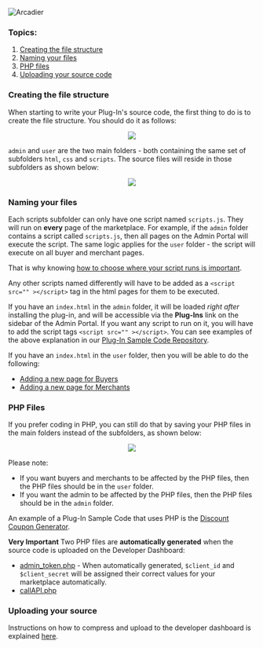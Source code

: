 ![Arcadier](https://theme.zdassets.com/theme_assets/2008942/9566e69f67b1ee67fdfbcd79b1e580bdbbc98874.svg "Arcadier")

### Topics:
1. [Creating the file structure](https://github.com/Arcadier/Coding-Tutorials/blob/master/Preparing%20your%20source%20code%20for%20upload.md#creating-the-file-structure)
2. [Naming your files](https://github.com/Arcadier/Coding-Tutorials/blob/master/Preparing%20your%20source%20code%20for%20upload.md#naming-your-files)
3. [PHP files](https://github.com/Arcadier/Coding-Tutorials/blob/master/Preparing%20your%20source%20code%20for%20upload.md#php-files)
4. [Uploading your source code](https://github.com/Arcadier/Coding-Tutorials/blob/master/Preparing%20your%20source%20code%20for%20upload.md#uploading-your-source)

### Creating the file structure
When starting to write your Plug-In's source code, the first thing to do is to create the file structure. You should do it as follows:

<p align="center"><img src="https://user-images.githubusercontent.com/6611854/71706403-a4aebb80-2e1f-11ea-84d6-b8eec52f70f8.PNG"></p>

`admin` and `user` are the two main folders - both containing the same set of subfolders `html`, `css` and `scripts`.
The source files will reside in those subfolders as shown below:
<p align="center"><img src="https://user-images.githubusercontent.com/6611854/71706618-120f1c00-2e21-11ea-9d1d-7988e5ae4344.png"></p>

### Naming your files
Each scripts subfolder can only have one script named `scripts.js`. They will run on **every** page of the marketplace. For example, if the `admin` folder contains a script called `scripts.js`, then all pages on the Admin Portal will execute the script. The same logic applies for the `user` folder - the script will execute on all buyer and merchant pages.

That is why knowing [how to choose where your script runs is important](https://github.com/Arcadier/Coding-Tutorials/blob/master/Selecting%20on%20which%20page%20and%20for%20which%20user%20my%20code%20executes.md).

Any other scripts named differently will have to be added as a ```<script src="" ></script>``` tag in the html pages for them to be executed.

If you have an `index.html` in the `admin` folder, it will be loaded *right after* installing the plug-in, and will be accessible via the **Plug-Ins** link on the sidebar of the Admin Portal. If you want any script to run on it, you will have to add the script tags ```<script src="" ></script>```.
You can see examples of the above explanation in our [Plug-In Sample Code Repository](https://github.com/Arcadier/Plug-In-Sample-Codes).

If you have an `index.html` in the `user` folder, then you will be able to do the following:
* [Adding a new page for Buyers](https://github.com/Arcadier/Coding-Tutorials/tree/master/Adding%20a%20new%20page%20for%20logged%20in%20buyers)
* [Adding a new page for Merchants](https://github.com/Arcadier/Coding-Tutorials/tree/master/Adding%20a%20new%20page%20to%20merchant)

### PHP Files
If you prefer coding in PHP, you can still do that by saving your PHP files in the main folders instead of the subfolders, as shown below:
<p align="center"><img src="https://user-images.githubusercontent.com/6611854/71707425-b8a8ec00-2e24-11ea-881f-3640ea8d9b2e.png"></p>

Please note:
* If you want buyers and merchants to be affected by the PHP files, then the PHP files should be in the `user` folder.
* If you want the admin to be affected by the PHP files, then the PHP files should be in the `admin` folder.

An example of a Plug-In Sample Code that uses PHP is the [Discount Coupon Generator](https://github.com/Arcadier/Discount-Coupon-Generator).

**Very Important**
Two PHP files are **automatically generated** when the source code is uploaded on the Developer Dashboard:
* [admin_token.php](https://github.com/Arcadier/Discount-Coupon-Generator/blob/master/user/admin_token.php) - When automatically generated, ```$client_id``` and ```$client_secret``` will be assigned their correct values for your marketplace automatically.
* [callAPI.php](https://github.com/Arcadier/Discount-Coupon-Generator/blob/master/user/callAPI.php)

### Uploading your source
Instructions on how to compress and upload to the developer dashboard is explained [here](https://github.com/Arcadier/Coding-Tutorials).
